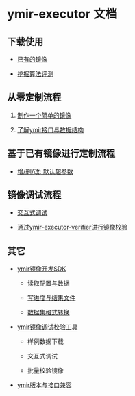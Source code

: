 # ymir-executor 文档

## 下载使用

- [已有的镜像](./official-docker-image.md)

- [挖掘算法评测](./mining-images-overview.md)

## 从零定制流程

1. [制作一个简单的镜像](../det-demo-tmi/README.md)

2. [了解ymir接口与数据结构](./ymir-dataset-zh-CN.md)

## 基于已有镜像进行定制流程

- [增/删/改: 默认超参数](./hyper-parameter.md)

## 镜像调试流程

- [交互式调试](./docker-image-debug.md)

- [通过ymir-executor-verifier进行镜像校验](https://github.com/modelai/ymir-executor-verifier)

## 其它

- [ymir镜像开发SDK](https://github.com/modelai/ymir-executor-sdk)

    - [读取配置与数据](https://github.com/modelai/ymir-executor-sdk/blob/master/docs/read.md)

    - [写进度与结果文件](https://github.com/modelai/ymir-executor-sdk/blob/master/docs/write.md)

    - [数据集格式转换](https://github.com/modelai/ymir-executor-sdk/blob/master/docs/dataset_convert.md)

- [ymir镜像调试校验工具](https://github.com/modelai/ymir-executor-verifier)

    - 样例数据下载

    - 交互式调试

    - 批量校验镜像

- [ymir版本与接口兼容](./ymir-executor-version.md)
